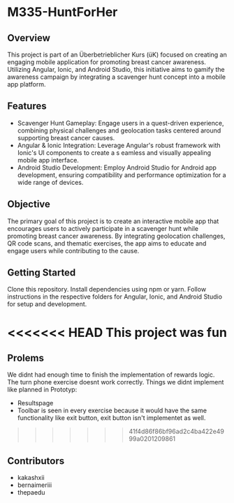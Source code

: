 # M335-HuntForHer

## Overview
This project is part of an Überbetrieblicher Kurs (üK) focused on creating an engaging mobile application for promoting breast cancer awareness. 
Utilizing Angular, Ionic, and Android Studio, this initiative aims to gamify the awareness campaign by integrating a scavenger 
hunt concept into a mobile app platform.

## Features
- Scavenger Hunt Gameplay: Engage users in a quest-driven experience, combining physical challenges and geolocation tasks centered around supporting breast cancer causes.
- Angular & Ionic Integration: Leverage Angular's robust framework with Ionic's UI components to create a s eamless and visually appealing mobile app interface.
- Android Studio Development: Employ Android Studio for Android app development, ensuring compatibility and performance optimization for a wide range of devices.

## Objective
The primary goal of this project is to create an interactive mobile app that encourages users to actively participate in a scavenger hunt while promoting breast cancer awareness. 
By integrating geolocation challenges, QR code scans, and thematic exercises, the app aims to educate and engage users while contributing to the cause.

## Getting Started
Clone this repository.
Install dependencies using npm or yarn.
Follow instructions in the respective folders for Angular, Ionic, and Android Studio for setup and development.

<<<<<<< HEAD
This project was fun
=======
## Prolems
We didnt had enough time to finish the implementation of rewards logic.
The turn phone exercise doesnt work correctly.
Things we didnt implement like planned in Prototyp:
- Resultspage
- Toolbar is seen in every exercise because it would have the same functionality like exit button, exit button isn't implementet as well.

>>>>>>> 41f4d86f86bf96ad2c4ba422e4999a0201209861

## Contributors
- kakashxii
- bernaimeriii
- thepaedu
